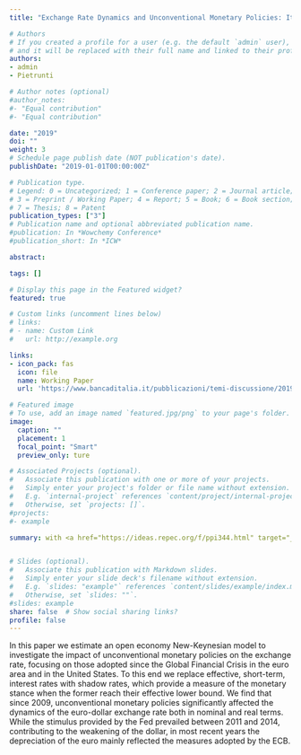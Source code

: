 ```yaml
---
title: "Exchange Rate Dynamics and Unconventional Monetary Policies: It's All in the Shadows"

# Authors
# If you created a profile for a user (e.g. the default `admin` user), write the username (folder name) here
# and it will be replaced with their full name and linked to their profile.
authors:
- admin
- Pietrunti

# Author notes (optional)
#author_notes:
#- "Equal contribution"
#- "Equal contribution"

date: "2019"
doi: ""
weight: 3
# Schedule page publish date (NOT publication's date).
publishDate: "2019-01-01T00:00:00Z"

# Publication type.
# Legend: 0 = Uncategorized; 1 = Conference paper; 2 = Journal article;
# 3 = Preprint / Working Paper; 4 = Report; 5 = Book; 6 = Book section;
# 7 = Thesis; 8 = Patent
publication_types: ["3"]
# Publication name and optional abbreviated publication name.
#publication: In *Wowchemy Conference*
#publication_short: In *ICW*

abstract:

tags: []

# Display this page in the Featured widget?
featured: true

# Custom links (uncomment lines below)
# links:
# - name: Custom Link
#   url: http://example.org

links:
- icon_pack: fas
  icon: file
  name: Working Paper
  url: 'https://www.bancaditalia.it/pubblicazioni/temi-discussione/2019/2019-1231/en_tema_1231.pdf'

# Featured image
# To use, add an image named `featured.jpg/png` to your page's folder.
image:
  caption: ""
  placement: 1
  focal_point: "Smart"
  preview_only: ture

# Associated Projects (optional).
#   Associate this publication with one or more of your projects.
#   Simply enter your project's folder or file name without extension.
#   E.g. `internal-project` references `content/project/internal-project/index.md`.
#   Otherwise, set `projects: []`.
#projects:
#- example

summary: with <a href="https://ideas.repec.org/f/ppi344.html" target="_blank" rel="noopener noreferrer"> Mario Pietrunti</a> (former Bank of Italy).


# Slides (optional).
#   Associate this publication with Markdown slides.
#   Simply enter your slide deck's filename without extension.
#   E.g. `slides: "example"` references `content/slides/example/index.md`.
#   Otherwise, set `slides: ""`.
#slides: example
share: false  # Show social sharing links?
profile: false
---
```

In this paper we estimate an open economy New-Keynesian model to investigate the impact of unconventional monetary policies on the exchange rate, focusing on those adopted since the Global Financial Crisis in the euro area and in the United States. To this end we replace effective, short-term, interest rates with shadow rates, which provide a measure of the monetary stance when the former reach their effective lower bound. We find that since 2009, unconventional monetary policies significantly affected the dynamics of the euro-dollar exchange rate both in nominal and real terms. While the stimulus provided by the Fed prevailed between 2011 and 2014, contributing to the weakening of the dollar, in most recent years the depreciation of the euro mainly reflected the measures adopted by the ECB.

